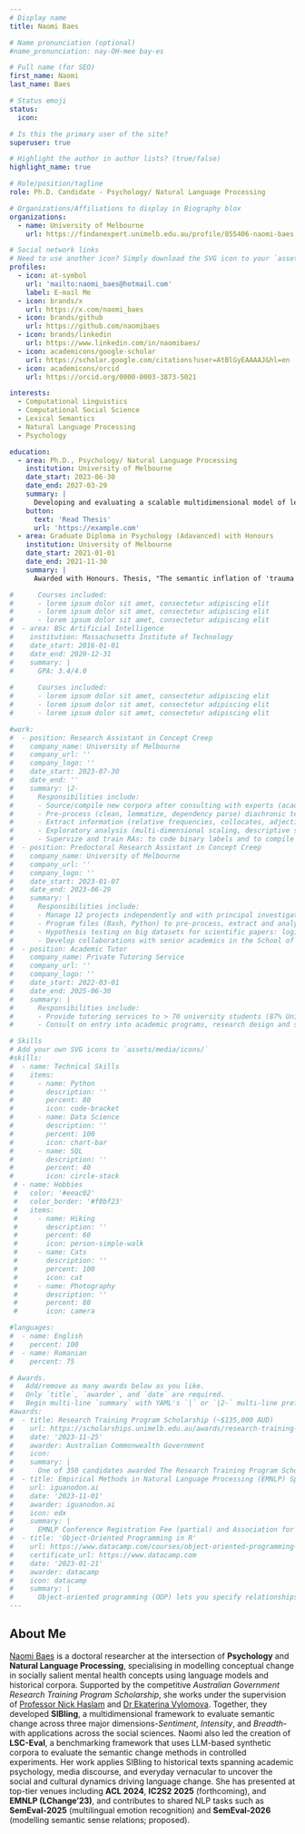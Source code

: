 ```yaml
---
# Display name
title: Naomi Baes

# Name pronunciation (optional)
#name_pronunciation: nay-OH-mee bay-es

# Full name (for SEO)
first_name: Naomi
last_name: Baes

# Status emoji
status:
  icon: 

# Is this the primary user of the site?
superuser: true

# Highlight the author in author lists? (true/false)
highlight_name: true

# Role/position/tagline
role: Ph.D. Candidate - Psychology/ Natural Language Processing

# Organizations/Affiliations to display in Biography blox
organizations:
  - name: University of Melbourne
    url: https://findanexpert.unimelb.edu.au/profile/855406-naomi-baes

# Social network links
# Need to use another icon? Simply download the SVG icon to your `assets/media/icons/` folder.
profiles:
  - icon: at-symbol
    url: 'mailto:naomi_baes@hotmail.com'
    label: E-mail Me
  - icon: brands/x
    url: https://x.com/naomi_baes
  - icon: brands/github
    url: https://github.com/naomibaes
  - icon: brands/linkedin
    url: https://www.linkedin.com/in/naomibaes/
  - icon: academicons/google-scholar
    url: https://scholar.google.com/citations?user=AtBlGyEAAAAJ&hl=en
  - icon: academicons/orcid
    url: https://orcid.org/0000-0003-3873-5021

interests:
  - Computational Linguistics
  - Computational Social Science
  - Lexical Semantics
  - Natural Language Processing
  - Psychology

education:
  - area: Ph.D., Psychology/ Natural Language Processing
    institution: University of Melbourne
    date_start: 2023-06-30
    date_end: 2027-03-29
    summary: |
      Developing and evaluating a scalable multidimensional model of lexical semantic change: SIBling. Supervised by [Prof Nick Haslam](https://findanexpert.unimelb.edu.au/profile/6837-nicholas-haslam). Presented PhD papers at ACL-related conferences with the contributions being published in xx journals.
    button:
      text: 'Read Thesis'
      url: 'https://example.com'
  - area: Graduate Diploma in Psychology (Adavanced) with Honours
    institution: University of Melbourne
    date_start: 2021-01-01
    date_end: 2021-11-30
    summary: |
      Awarded with Honours. Thesis, "The semantic inflation of 'trauma' in psychology",  resulted in publication: https://sciendo.com/article/10.58734/plc-2023-0002

#      Courses included:
#      - lorem ipsum dolor sit amet, consectetur adipiscing elit
#      - lorem ipsum dolor sit amet, consectetur adipiscing elit
#      - lorem ipsum dolor sit amet, consectetur adipiscing elit
#  - area: BSc Artificial Intelligence
#    institution: Massachusetts Institute of Technology
#    date_start: 2016-01-01
#    date_end: 2020-12-31
#    summary: |
#      GPA: 3.4/4.0
      
#      Courses included:
#      - lorem ipsum dolor sit amet, consectetur adipiscing elit
#      - lorem ipsum dolor sit amet, consectetur adipiscing elit
#      - lorem ipsum dolor sit amet, consectetur adipiscing elit

#work:
#  - position: Research Assistant in Concept Creep
#    company_name: University of Melbourne
#    company_url: ''
#    company_logo: ''
#    date_start: 2023-07-30
#    date_end: ''
#    summary: |2-
#      Responsibilities include:
#      - Source/compile new corpora after consulting with experts (academies, New York Times, PubMed)
#      - Pre-process (clean, lemmatize, dependency parse) diachronic text corpora for further analysis and language modelling
#      - Extract information (relative frequencies, collocates, adjective modifiers, counts) from corpora with dynamic programming
#      - Exploratory analysis (multi-dimensional scaling, descriptive statistics) and hypothesis testing (logistic regression analysis)
#      - Supervize and train RAs: to code binary labels and to compile corpus data (scrape PubMed databases, NYT articles
#  - position: Predoctoral Research Assistant in Concept Creep
#    company_name: University of Melbourne
#    company_url: ''
#    company_logo: ''
#    date_start: 2023-01-07
#    date_end: 2023-06-29
#    summary: |
#      Responsibilities include:
#      - Manage 12 projects independently and with principal investigator (4 to completion; progressed 4; developed 4)
#      - Program files (Bash, Python) to pre-process, extract and analyze/model corpus data
#      - Hypothesis testing on big datasets for scientific papers: logistic regression, t-tests, analysis of variance
#      - Develop collaborations with senior academics in the School of Computing and Information Systems, Faculty of Engineering and Information Systems
#  - position: Academic Tutor
#    company_name: Private Tutoring Service
#    company_url: ''
#    company_logo: ''
#    date_start: 2022-03-01
#    date_end: 2025-06-30
#    summary: |
#      Responsibilities include:
#      - Provide tutoring services to > 70 university students (87% University of Melbourne) across 28 psychology subjects (higher education AQF levels 7-9) in #confidential setting, securing positive review
#      - Consult on entry into academic programs, research design and statistical analysis, time management and proofread/provided feedback on assessments (1,500 word lab reports; up to 10,000 word theses

# Skills
# Add your own SVG icons to `assets/media/icons/`
#skills:
#  - name: Technical Skills
#    items:
#      - name: Python
#        description: ''
#        percent: 80
#        icon: code-bracket
#      - name: Data Science
#        description: ''
#        percent: 100
#        icon: chart-bar
#      - name: SQL
#        description: ''
#        percent: 40
#        icon: circle-stack
 # - name: Hobbies
 #   color: '#eeac02'
 #   color_border: '#f0bf23'
 #   items:
 #     - name: Hiking
 #       description: ''
 #       percent: 60
 #       icon: person-simple-walk
 #     - name: Cats
 #       description: ''
 #       percent: 100
 #       icon: cat
 #     - name: Photography
 #       description: ''
 #       percent: 80
 #       icon: camera

#languages:
#  - name: English
#    percent: 100
#  - name: Romanian
#    percent: 75

# Awards.
#   Add/remove as many awards below as you like.
#   Only `title`, `awarder`, and `date` are required.
#   Begin multi-line `summary` with YAML's `|` or `|2-` multi-line prefix and indent 2 spaces below.
#awards:
#  - title: Research Training Program Scholarship (~$135,000 AUD)
#    url: https://scholarships.unimelb.edu.au/awards/research-training-program-scholarship
#    date: '2023-11-25'
#    awarder: Australian Commonwealth Government
#    icon: 
#    summary: |
#      One of 350 candidates awarded The Research Training Program Scholarship, supported by the Australian Commonwealth Government and the University of Melbourne offered to high-achieving domestic and international research students, to support an up to 3.5-year full-time doctoral degree (full fee offset and living allowance).
#  - title: Empirical Methods in Natural Language Processing (EMNLP) Sponsorship ($200 USD)
#    url: iguanodon.ai
#    date: '2023-11-01'
#    awarder: iguanodon.ai
#    icon: edx
#    summary: |
#      EMNLP Conference Registration Fee (partial) and Association for Computational Linguistics Membership Fe
#  - title: 'Object-Oriented Programming in R'
#    url: https://www.datacamp.com/courses/object-oriented-programming-with-s3-and-r6-in-r
#    certificate_url: https://www.datacamp.com
#    date: '2023-01-21'
#    awarder: datacamp
#    icon: datacamp
#    summary: |
#      Object-oriented programming (OOP) lets you specify relationships between functions and the objects that they can act on, helping you manage complexity in your code. This is an intermediate level course, providing an introduction to OOP, using the S3 and R6 systems. S3 is a great day-to-day R programming tool that simplifies some of the functions that you write. R6 is especially useful for industry-specific analyses, working with web APIs, and building GUIs.
---
```


## About Me

[Naomi Baes](https://findanexpert.unimelb.edu.au/profile/855406-naomi-baes) is a doctoral researcher at the intersection of **Psychology** and **Natural Language Processing**, specialising in modelling conceptual change in socially salient mental health concepts using language models and historical corpora. Supported by the competitive *Australian Government Research Training Program Scholarship*, she works under the supervision of [Professor Nick Haslam](https://findanexpert.unimelb.edu.au/profile/6837-nicholas-haslam) and [Dr Ekaterina Vylomova](http://kat.academy/). Together, they developed **SIBling**, a multidimensional framework to evaluate semantic change across three major dimensions-*Sentiment*, *Intensity*, and *Breadth*-with applications across the social sciences. Naomi also led the creation of **LSC-Eval**, a benchmarking framework that uses LLM-based synthetic corpora to evaluate the semantic change methods in controlled experiments. Her work applies SIBling to historical texts spanning academic psychology, media discourse, and everyday vernacular to uncover the social and cultural dynamics driving language change. She has presented at top-tier venues including **ACL 2024**, **IC2S2 2025** (forthcoming), and **EMNLP (LChange’23)**, and contributes to shared NLP tasks such as **SemEval-2025** (multilingual emotion recognition) and **SemEval-2026** (modelling semantic sense relations; proposed).